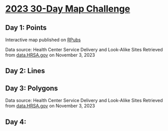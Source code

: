 # [2023 30-Day Map Challenge](https://30daymapchallenge.com/)

## Day 1: Points

Interactive map published on [RPubs](http://rpubs.com/jspayd/day1-points-30daymapchallenge2023)

Data source: Health Center Service Delivery and Look-Alike Sites
Retrieved from [data.HRSA.gov](https://data.hrsa.gov/data/download?hmpgtitle=hmpg-hrsa-data) on November 3, 2023


## Day 2: Lines




## Day 3: Polygons

Data source: Health Center Service Delivery and Look-Alike Sites
Retrieved from [data.HRSA.gov](https://data.hrsa.gov/data/download?hmpgtitle=hmpg-hrsa-data) on November 3, 2023


## Day 4: 